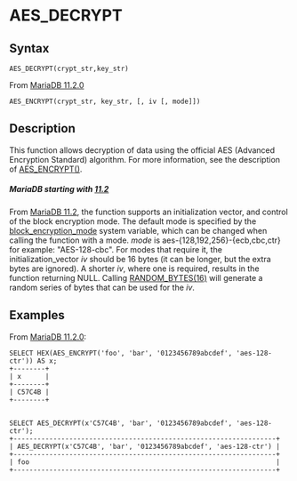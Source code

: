 
# AES_DECRYPT

## Syntax


```
AES_DECRYPT(crypt_str,key_str)
```

From [MariaDB 11.2.0](../../../../../../../release-notes/mariadb-community-server/release-notes-mariadb-11-2-series/mariadb-11-2-0-release-notes.md)


```
AES_ENCRYPT(crypt_str, key_str, [, iv [, mode]])
```

## Description


This function allows decryption of data using the official AES (Advanced Encryption Standard) algorithm. For more information, see the description of [AES_ENCRYPT()](aes_encrypt.md).



##### MariaDB starting with [11.2](../../../../../../../release-notes/mariadb-community-server/what-is-mariadb-112.md)
From [MariaDB 11.2](../../../../../../../release-notes/mariadb-community-server/what-is-mariadb-112.md), the function supports an initialization vector, and control of the block encryption mode. The default mode is specified by the [block_encryption_mode](../../../../../../server-usage/replication-cluster-multi-master/optimization-and-tuning/system-variables/server-system-variables.md#block_encryption_mode) system variable, which can be changed when calling the function with a mode. *mode* is aes-{128,192,256}-{ecb,cbc,ctr} for example:  "AES-128-cbc".
For modes that require it, the initialization_vector *iv* should be 16 bytes (it can be longer, but the extra bytes are ignored). A shorter *iv*, where one is required, results in the function returning NULL. Calling [RANDOM_BYTES(16)](random_bytes.md) will generate a random series of bytes that can be used for the *iv*. 


## Examples


From [MariaDB 11.2.0](../../../../../../../release-notes/mariadb-community-server/release-notes-mariadb-11-2-series/mariadb-11-2-0-release-notes.md):


```
SELECT HEX(AES_ENCRYPT('foo', 'bar', '0123456789abcdef', 'aes-128-ctr')) AS x; 
+--------+
| x      |
+--------+
| C57C4B |
+--------+


SELECT AES_DECRYPT(x'C57C4B', 'bar', '0123456789abcdef', 'aes-128-ctr'); 
+------------------------------------------------------------------+
| AES_DECRYPT(x'C57C4B', 'bar', '0123456789abcdef', 'aes-128-ctr') |
+------------------------------------------------------------------+
| foo                                                              |
+------------------------------------------------------------------+
```
